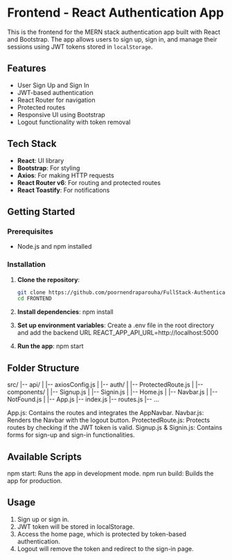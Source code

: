 # Frontend - React Authentication App

This is the frontend for the MERN stack authentication app built with React and Bootstrap. The app allows users to sign up, sign in, and manage their sessions using JWT tokens stored in `localStorage`.

## Features

- User Sign Up and Sign In
- JWT-based authentication
- React Router for navigation
- Protected routes
- Responsive UI using Bootstrap
- Logout functionality with token removal

## Tech Stack

- **React**: UI library
- **Bootstrap**: For styling
- **Axios**: For making HTTP requests
- **React Router v6**: For routing and protected routes
- **React Toastify**: For notifications

## Getting Started

### Prerequisites

- Node.js and npm installed

### Installation

1. **Clone the repository**:
   ```bash
   git clone https://github.com/poornendraparouha/FullStack-Authentication-project.git
   cd FRONTEND
2. **Install dependencies**:
    npm install

3. **Set up environment variables**:
    Create a .env file in the root directory and add the backend URL
    REACT_APP_API_URL=http://localhost:5000

4. **Run the app**:
    npm start

## Folder Structure

src/
  |-- api/
  |   |-- axiosConfig.js
  |
  |-- auth/
  |   |-- ProtectedRoute.js
  |
  |-- components/
  |   |-- Signup.js
  |   |-- Signin.js
  |   |-- Home.js
  |   |-- Navbar.js
  |   |-- NotFound.js
  |
  |-- App.js
  |-- index.js
  |-- routes.js
  |-- ...


App.js: Contains the routes and integrates the AppNavbar.
Navbar.js: Renders the Navbar with the logout button.
ProtectedRoute.js: Protects routes by checking if the JWT token is valid.
Signup.js & Signin.js: Contains forms for sign-up and sign-in functionalities.

## Available Scripts
npm start: Runs the app in development mode.
npm run build: Builds the app for production.

## Usage
1. Sign up or sign in.
2. JWT token will be stored in localStorage.
3. Access the home page, which is protected by token-based authentication.
4. Logout will remove the token and redirect to the sign-in page.